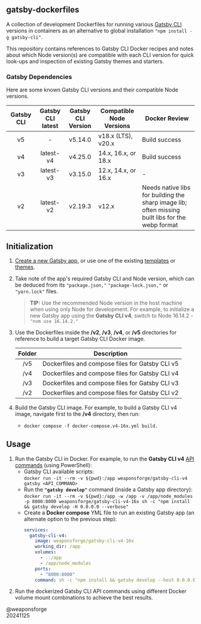 ## gatsby-dockerfiles

A collection of development Dockerfiles for running various [Gatsby CLI](https://www.gatsbyjs.com/docs/reference/gatsby-cli/) versions in containers as an alternative to global installation `"npm install -g gatsby-cli"`.

This repository contains references to Gatsby CLI Docker recipes and notes about which Node version(s) are compatible with each CLI version for quick look-ups and inspection of existing Gatsby themes and starters.

### Gatsby Dependencies

Here are some known Gatsby CLI versions and their compatible Node versions.

| Gatsby CLI | Gatsby CLI<br>latest | Gatsby CLI<br>Version | Compatible Node<br>Versions | Docker Review |
| :---: | :---: | :---: | --- | --- |
| v5 | - | v5.14.0 | v18.x (LTS), v20.x  | Build success |
| v4 | latest-v4 | v4.25.0 | 14.x, 16.x, or 18.x | Build success |
| v3 | latest-v3 | v3.15.0 | 12.x, 14.x, or 16.x | - |
| v2 | latest-v2 | v2.19.3 | v12.x | Needs native libs for building the sharp image lib;<br>often missing built libs for the webp format |

## Initialization

1. [Create a new Gatsby app](https://www.gatsbyjs.com/docs/tutorial/getting-started/), or use one of the existing [templates](https://www.builtatlightspeed.com/category/gatsby) or [themes](https://jamstackthemes.dev/theme/#ssg=gatsby).

2. Take note of the app's required Gatsby CLI and Node version, which can be deduced from its `"package.json,"` `"package-lock.json,"` or `"yarn.lock"` files.
   > **TIP:** Use the recommended Node version in the host machine when using only Node for development. For example, to initialize a new Gatsby app using the **Gatsby CLI v4**, switch to Node 16.14.2 - `"nvm use 16.14.2."`

3. Use the Dockerfiles inside the **/v2**, **/v3**, **/v4**, or **/v5** directories for reference to build a target Gatsby CLI Docker image.

   | Folder | Description |
   | :---: | --- |
   | /v5 | Dockerfiles and compose files for Gatsby CLI v5 |
   | /v4 | Dockerfiles and compose files for Gatsby CLI v4 |
   | /v3 | Dockerfiles and compose files for Gatsby CLI v3 |
   | /v2 | Dockerfiles and compose files for Gatsby CLI v2 |

4. Build the Gatsby CLI image. For example, to build a Gatsby CLI v4 image, navigate first to the **/v4** directory, then run:
   - `docker compose -f docker-compose.v4-16x.yml build.`

## Usage

1. Run the Gatsby CLI in Docker. For example, to run the **Gatsby CLI v4** [API commands](https://www.gatsbyjs.com/docs/reference/gatsby-cli/#api-commands) (using PowerShell):
   - Gatsby CLI available scripts:<br>
   `docker run -it --rm -v ${pwd}:/app weaponsforge/gatsby-cli-v4 gatsby <API_COMMAND>`
   - Run the **`"gatsby develop"`** command (inside a Gatsby app directory):<br>
   `docker run -it --rm -v ${pwd}:/app -w /app -v /app/node_modules -p 8000:8000 weaponsforge/gatsby-cli-v4-16x sh -c "npm install && gatsby develop -H 0.0.0.0 --verbose"`
   - Create a **Docker compose** YML file to run an existing Gatsby app (an alternate option to the previous step):<br>
      ```yaml
      services:
        gatsby-cli-v4:
          image: weaponsforge/gatsby-cli-v4-16x
          working_dir: /app
          volumes:
            - .:/app
            - /app/node_modules
          ports:
            - "8000:8000"
          command: sh -c "npm install && gatsby develop --host 0.0.0.0"
      ```
6. Run the dockerized Gatsby CLI API commands using different Docker volume mount combinations to achieve the best results.

@weaponsforge<br>
20241125
